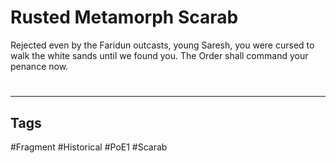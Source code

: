 # Rusted Metamorph Scarab
Rejected even by the Faridun outcasts, young Saresh, you were cursed to walk the white sands until we found you. The Order shall command your penance now.

#
---
## Tags
#Fragment
#Historical 
#PoE1 
#Scarab 